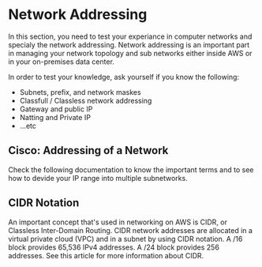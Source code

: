 # Network Addressing

In this section, you need to test your experiance in computer networks and specialy the network addressing. Network addressing is an important part in managing your network topology and sub networks either inside AWS or in your on-premises data center.


In order to test your knowledge, ask yourself if you know the following:

- Subnets, prefix, and network maskes
- Classfull / Classless network addressing
- Gateway and public IP
- Natting and Private IP
- ...etc


## Cisco: Addressing of a Network



Check the following documentation to know the important terms and to see how to devide your IP range into multiple subnetworks.

 









## CIDR Notation

An important concept that's used in networking on AWS is CIDR, or Classless Inter-Domain Routing. CIDR network addresses are allocated in a virtual private cloud (VPC) and in a subnet by using CIDR notation. A /16 block provides 65,536 IPv4 addresses. A /24 block provides 256 addresses. See this article for more information about CIDR. 